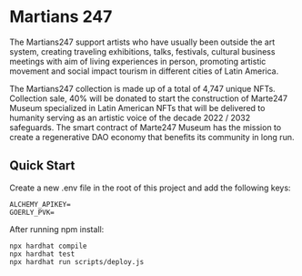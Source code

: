 # Martians 247

The Martians247 support artists who have usually been outside the art system, creating traveling exhibitions, talks, festivals, cultural business meetings with aim of living experiences in person, promoting artistic movement and social impact tourism in different cities of Latin America.

The Martians247 collection is made up of a total of 4,747 unique NFTs. Collection sale, 40% will be donated to start the construction of Marte247 Museum specialized in Latin American NFTs that will be delivered to humanity serving as an  artistic voice of the decade 2022 / 2032 safeguards. The smart contract of Marte247 Museum has the mission to create a regenerative DAO economy that benefits its community in long run.

## Quick Start

Create a new .env file in the root of this project and add the following keys:

```shell
ALCHEMY_APIKEY=
GOERLY_PVK=
```

After running npm install:

```shell
npx hardhat compile
npx hardhat test
npx hardhat run scripts/deploy.js
```


